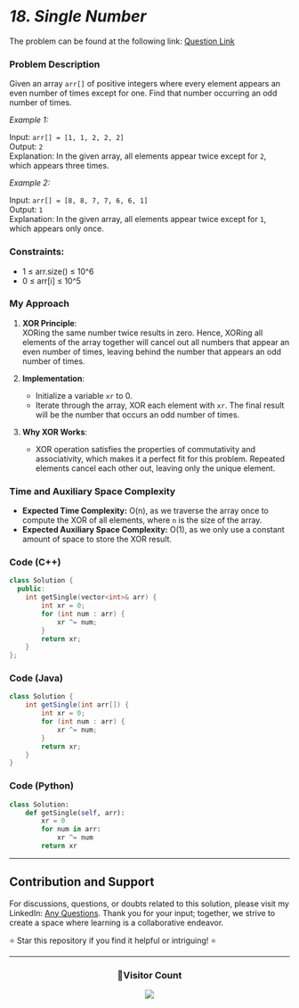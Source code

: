 # _18. Single Number_

The problem can be found at the following link: [Question Link](https://www.geeksforgeeks.org/problems/single-number1014/1)

### **Problem Description**

Given an array `arr[]` of positive integers where every element appears an even number of times except for one. Find that number occurring an odd number of times.

_Example 1:_

Input: `arr[] = [1, 1, 2, 2, 2]`  
Output: `2`  
Explanation: In the given array, all elements appear twice except for `2`, which appears three times.

_Example 2:_

Input: `arr[] = [8, 8, 7, 7, 6, 6, 1]`  
Output: `1`  
Explanation: In the given array, all elements appear twice except for `1`, which appears only once.

### **Constraints:**

- 1 ≤ arr.size() ≤ 10^6
- 0 ≤ arr[i] ≤ 10^5

### **My Approach**

1. **XOR Principle**:  
   XORing the same number twice results in zero. Hence, XORing all elements of the array together will cancel out all numbers that appear an even number of times, leaving behind the number that appears an odd number of times.

2. **Implementation**:

   - Initialize a variable `xr` to 0.
   - Iterate through the array, XOR each element with `xr`. The final result will be the number that occurs an odd number of times.

3. **Why XOR Works**:
   - XOR operation satisfies the properties of commutativity and associativity, which makes it a perfect fit for this problem. Repeated elements cancel each other out, leaving only the unique element.

### **Time and Auxiliary Space Complexity**

- **Expected Time Complexity:** O(n), as we traverse the array once to compute the XOR of all elements, where `n` is the size of the array.
- **Expected Auxiliary Space Complexity:** O(1), as we only use a constant amount of space to store the XOR result.

### **Code (C++)**

```cpp
class Solution {
  public:
    int getSingle(vector<int>& arr) {
        int xr = 0;
        for (int num : arr) {
            xr ^= num;
        }
        return xr;
    }
};
```

### **Code (Java)**

```java
class Solution {
    int getSingle(int arr[]) {
        int xr = 0;
        for (int num : arr) {
            xr ^= num;
        }
        return xr;
    }
}
```

### **Code (Python)**

```python
class Solution:
    def getSingle(self, arr):
        xr = 0
        for num in arr:
            xr ^= num
        return xr
```

---

## **Contribution and Support**

For discussions, questions, or doubts related to this solution, please visit my LinkedIn: [Any Questions](https://www.linkedin.com/in/patel-hetkumar-sandipbhai-8b110525a/). Thank you for your input; together, we strive to create a space where learning is a collaborative endeavor.

⭐ Star this repository if you find it helpful or intriguing! ⭐

---

<div align=center>
  <h3><b>📍Visitor Count</b></h3>
</div>

<p align="center">   
  <img src="https://profile-counter.glitch.me/Hunterdii/count.svg" />  
</p>
